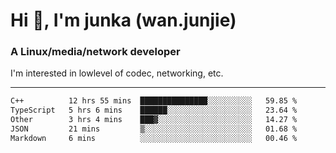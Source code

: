 
<h1 >Hi 👋, I'm junka (wan.junjie)</h1>
<h3 >A Linux/media/network developer</h3>


I'm interested in lowlevel of codec, networking, etc.


---

<!--START_SECTION:waka-->

```txt
C++          12 hrs 55 mins  ███████████████░░░░░░░░░░   59.85 %
TypeScript   5 hrs 6 mins    ██████░░░░░░░░░░░░░░░░░░░   23.64 %
Other        3 hrs 4 mins    ███▓░░░░░░░░░░░░░░░░░░░░░   14.27 %
JSON         21 mins         ▒░░░░░░░░░░░░░░░░░░░░░░░░   01.68 %
Markdown     6 mins          ░░░░░░░░░░░░░░░░░░░░░░░░░   00.46 %
```

<!--END_SECTION:waka-->
